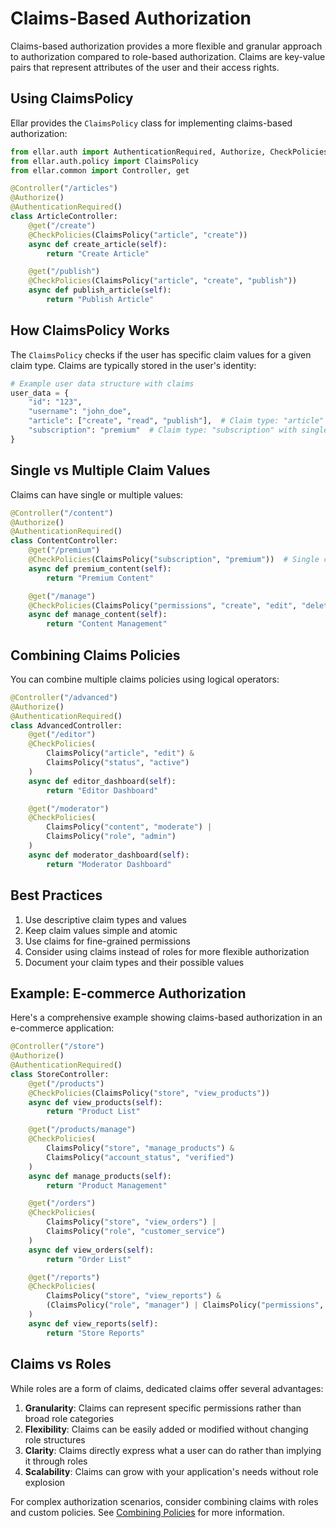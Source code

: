 # Claims-Based Authorization

Claims-based authorization provides a more flexible and granular approach to authorization compared to role-based authorization. Claims are key-value pairs that represent attributes of the user and their access rights.

## Using ClaimsPolicy

Ellar provides the `ClaimsPolicy` class for implementing claims-based authorization:

```python
from ellar.auth import AuthenticationRequired, Authorize, CheckPolicies
from ellar.auth.policy import ClaimsPolicy
from ellar.common import Controller, get

@Controller("/articles")
@Authorize()
@AuthenticationRequired()
class ArticleController:
    @get("/create")
    @CheckPolicies(ClaimsPolicy("article", "create"))
    async def create_article(self):
        return "Create Article"

    @get("/publish")
    @CheckPolicies(ClaimsPolicy("article", "create", "publish"))
    async def publish_article(self):
        return "Publish Article"
```

## How ClaimsPolicy Works

The `ClaimsPolicy` checks if the user has specific claim values for a given claim type. Claims are typically stored in the user's identity:

```python
# Example user data structure with claims
user_data = {
    "id": "123",
    "username": "john_doe",
    "article": ["create", "read", "publish"],  # Claim type: "article" with multiple values
    "subscription": "premium"  # Claim type: "subscription" with single value
}
```

## Single vs Multiple Claim Values

Claims can have single or multiple values:

```python
@Controller("/content")
@Authorize()
@AuthenticationRequired()
class ContentController:
    @get("/premium")
    @CheckPolicies(ClaimsPolicy("subscription", "premium"))  # Single claim value
    async def premium_content(self):
        return "Premium Content"

    @get("/manage")
    @CheckPolicies(ClaimsPolicy("permissions", "create", "edit", "delete"))  # Multiple claim values
    async def manage_content(self):
        return "Content Management"
```

## Combining Claims Policies

You can combine multiple claims policies using logical operators:

```python
@Controller("/advanced")
@Authorize()
@AuthenticationRequired()
class AdvancedController:
    @get("/editor")
    @CheckPolicies(
        ClaimsPolicy("article", "edit") & 
        ClaimsPolicy("status", "active")
    )
    async def editor_dashboard(self):
        return "Editor Dashboard"

    @get("/moderator")
    @CheckPolicies(
        ClaimsPolicy("content", "moderate") | 
        ClaimsPolicy("role", "admin")
    )
    async def moderator_dashboard(self):
        return "Moderator Dashboard"
```

## Best Practices

1. Use descriptive claim types and values
2. Keep claim values simple and atomic
3. Use claims for fine-grained permissions
4. Consider using claims instead of roles for more flexible authorization
5. Document your claim types and their possible values

## Example: E-commerce Authorization

Here's a comprehensive example showing claims-based authorization in an e-commerce application:

```python
@Controller("/store")
@Authorize()
@AuthenticationRequired()
class StoreController:
    @get("/products")
    @CheckPolicies(ClaimsPolicy("store", "view_products"))
    async def view_products(self):
        return "Product List"

    @get("/products/manage")
    @CheckPolicies(
        ClaimsPolicy("store", "manage_products") & 
        ClaimsPolicy("account_status", "verified")
    )
    async def manage_products(self):
        return "Product Management"

    @get("/orders")
    @CheckPolicies(
        ClaimsPolicy("store", "view_orders") | 
        ClaimsPolicy("role", "customer_service")
    )
    async def view_orders(self):
        return "Order List"

    @get("/reports")
    @CheckPolicies(
        ClaimsPolicy("store", "view_reports") & 
        (ClaimsPolicy("role", "manager") | ClaimsPolicy("permissions", "analytics"))
    )
    async def view_reports(self):
        return "Store Reports"
```

## Claims vs Roles

While roles are a form of claims, dedicated claims offer several advantages:

1. **Granularity**: Claims can represent specific permissions rather than broad role categories
2. **Flexibility**: Claims can be easily added or modified without changing role structures
3. **Clarity**: Claims directly express what a user can do rather than implying it through roles
4. **Scalability**: Claims can grow with your application's needs without role explosion

For complex authorization scenarios, consider combining claims with roles and custom policies. See [Combining Policies](./combining-policies.md) for more information. 
